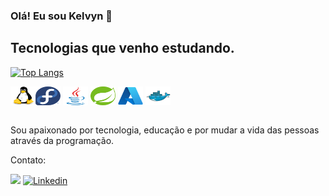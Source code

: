 ### Olá! Eu sou Kelvyn 👋




## Tecnologias que venho estudando.

[![Top Langs](https://github-readme-stats.vercel.app/api/top-langs/?username=MineiroDev&&theme=radical)](https://github.com/KelvynAmaral/github-readme-stats)



<div>
<img align="center" alt="Kelvyn-Linux" height="30" width="40" src="https://raw.githubusercontent.com/devicons/devicon/master/icons/linux/linux-original.svg"><img align="center" alt="Kelvyn-Fedora" height="30" width="40" src="https://raw.githubusercontent.com/devicons/devicon/master/icons/fedora/fedora-original.svg">
<img align="center" alt="Kelvyn-Java" height="30" width="40" src="https://raw.githubusercontent.com/devicons/devicon/master/icons/java/java-original.svg">
<img align="center" alt="Kelvyn-Spring" height="30" width="40" src="https://raw.githubusercontent.com/devicons/devicon/master/icons/spring/spring-original.svg">
 <img align="center" alt="Kelvyn-Azure" height="30" width="40" src="https://raw.githubusercontent.com/devicons/devicon/master/icons/azure/azure-original.svg">
<img align="center" alt="Kelvyn-Docker" height="30" width="40" src="https://raw.githubusercontent.com/devicons/devicon/master/icons/docker/docker-original.svg">
</div><br> 



Sou apaixonado por tecnologia, educação e por mudar a vida das pessoas através da programação.

Contato: 

<a href = "mailto:dev.kelvynjohnson@gmail.com"><img src="https://img.shields.io/badge/-Gmail-%23333?style=for-the-badge&logo=gmail&logoColor=white" target="_blank"></a>
 [![Linkedin](https://img.shields.io/badge/LinkedIn-0077B5?style=for-the-badge&logo=linkedin&logoColor=white)](https://www.linkedin.com/in/kelvyn-c%C3%A2ndido-528278173)
